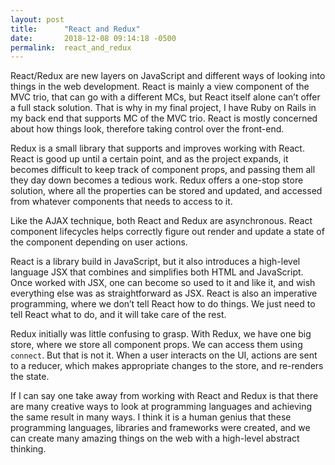 ```yaml
---
layout: post
title:      "React and Redux"
date:       2018-12-08 09:14:18 -0500
permalink:  react_and_redux
---
```



React/Redux are  new layers on JavaScript and  different ways of looking into things in the web development. React is mainly a view component of the MVC trio, that can go with a different MCs, but React itself alone can’t offer a full stack solution. That is why in my final project, I have Ruby on Rails in my back end that supports MC of the MVC trio.  React is mostly concerned about how things look, therefore taking control over the front-end. 

Redux is a small library that supports and improves working with React. React is good up until a certain point, and as the project expands, it becomes difficult to keep track of component props, and passing them all they day down becomes a tedious work. Redux offers a one-stop store solution, where all the properties can be stored and updated, and accessed from whatever components that needs to access to it. 

Like the AJAX technique, both React and Redux are asynchronous. React component lifecycles helps correctly figure out render and update a state of the component depending on user actions. 

React is a library build in JavaScript, but it also introduces a high-level language JSX that combines and simplifies both HTML and JavaScript. Once worked with JSX, one can become so used to it and like it, and wish everything else was as straightforward as JSX. React is also an imperative programming, where we don’t tell React how to do things. We just need to tell React what to do, and it will take care of the rest. 

Redux initially was little confusing to grasp. With Redux, we have one big store, where we store all component props. We can access them using` connect`. But that is not it. When a user interacts on the UI, actions are sent to a reducer, which makes appropriate changes to the store, and re-renders the state. 

If I can say one take away from working with React and Redux is that there are many creative ways to look at programming languages and achieving the same result in many ways. I think it is a human genius that these programming languages, libraries and frameworks were created, and we can create many amazing things on the web with a high-level abstract thinking. 

